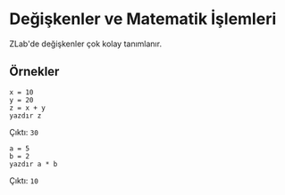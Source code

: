# Değişkenler ve Matematik İşlemleri

ZLab'de değişkenler çok kolay tanımlanır.

## Örnekler
```
x = 10
y = 20
z = x + y
yazdır z
```
Çıktı: `30`

```
a = 5
b = 2
yazdır a * b
```
Çıktı: `10` 